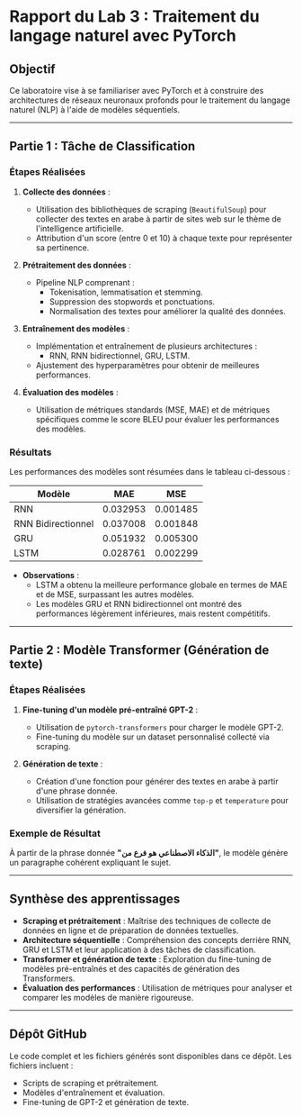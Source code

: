 # Rapport du Lab 3 : Traitement du langage naturel avec PyTorch

## Objectif
Ce laboratoire vise à se familiariser avec PyTorch et à construire des architectures de réseaux neuronaux profonds pour le traitement du langage naturel (NLP) à l'aide de modèles séquentiels.

---

## Partie 1 : Tâche de Classification

### Étapes Réalisées
1. **Collecte des données** :
   - Utilisation des bibliothèques de scraping (`BeautifulSoup`) pour collecter des textes en arabe à partir de sites web sur le thème de l'intelligence artificielle.
   - Attribution d'un score (entre 0 et 10) à chaque texte pour représenter sa pertinence.

2. **Prétraitement des données** :
   - Pipeline NLP comprenant :
     - Tokenisation, lemmatisation et stemming.
     - Suppression des stopwords et ponctuations.
     - Normalisation des textes pour améliorer la qualité des données.

3. **Entraînement des modèles** :
   - Implémentation et entraînement de plusieurs architectures : 
     - RNN, RNN bidirectionnel, GRU, LSTM.
   - Ajustement des hyperparamètres pour obtenir de meilleures performances.

4. **Évaluation des modèles** :
   - Utilisation de métriques standards (MSE, MAE) et de métriques spécifiques comme le score BLEU pour évaluer les performances des modèles.

### Résultats
Les performances des modèles sont résumées dans le tableau ci-dessous :

| Modèle              | MAE       | MSE       |
|---------------------|-----------|-----------|
| RNN                | 0.032953  | 0.001485  |
| RNN Bidirectionnel | 0.037008  | 0.001848  |
| GRU                | 0.051932  | 0.005300  |
| LSTM               | 0.028761  | 0.002299  |

- **Observations** :
  - LSTM a obtenu la meilleure performance globale en termes de MAE et de MSE, surpassant les autres modèles.
  - Les modèles GRU et RNN bidirectionnel ont montré des performances légèrement inférieures, mais restent compétitifs.

---

## Partie 2 : Modèle Transformer (Génération de texte)

### Étapes Réalisées
1. **Fine-tuning d'un modèle pré-entraîné GPT-2** :
   - Utilisation de `pytorch-transformers` pour charger le modèle GPT-2.
   - Fine-tuning du modèle sur un dataset personnalisé collecté via scraping.

2. **Génération de texte** :
   - Création d'une fonction pour générer des textes en arabe à partir d'une phrase donnée.
   - Utilisation de stratégies avancées comme `top-p` et `temperature` pour diversifier la génération.

### Exemple de Résultat
À partir de la phrase donnée **"الذكاء الاصطناعي هو فرع من"**, le modèle génère un paragraphe cohérent expliquant le sujet.

---

## Synthèse des apprentissages
- **Scraping et prétraitement** : Maîtrise des techniques de collecte de données en ligne et de préparation de données textuelles.
- **Architecture séquentielle** : Compréhension des concepts derrière RNN, GRU et LSTM et leur application à des tâches de classification.
- **Transformer et génération de texte** : Exploration du fine-tuning de modèles pré-entraînés et des capacités de génération des Transformers.
- **Évaluation des performances** : Utilisation de métriques pour analyser et comparer les modèles de manière rigoureuse.

---

## Dépôt GitHub
Le code complet et les fichiers générés sont disponibles dans ce dépôt. Les fichiers incluent :
- Scripts de scraping et prétraitement.
- Modèles d'entraînement et évaluation.
- Fine-tuning de GPT-2 et génération de texte.
